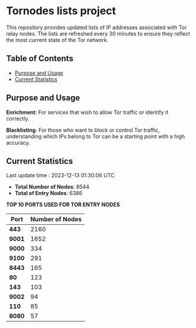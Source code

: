 # Tornodes lists project

This repository provides updated lists of IP addresses associated with Tor relay nodes. The lists are refreshed every 30 minutes to ensure they reflect the most current state of the Tor network.

## Table of Contents

- [Purpose and Usage](#purpose-and-usage)
- [Current Statistics](#current-statistics)


## Purpose and Usage

**Enrichment**: For services that wish to allow Tor traffic or identify it correctly.

**Blacklisting**: For those who want to block or control Tor traffic, understanding which IPs belong to Tor can be a starting point with a high accuracy.

## Current Statistics

Last update time : 2023-12-13 01:30:06 UTC

- **Total Number of Nodes**: 8544
- **Total of Entry Nodes**: 6386

**TOP 10 PORTS USED FOR TOR ENTRY NODES**

| **Port** | **Number of Nodes** |
|------|-----------------|
| **443**   | 2160  |
| **9001**   | 1652  |
| **9000**   | 334  |
| **9100**   | 291  |
| **8443**   | 165  |
| **80**   | 123  |
| **143**   | 103  |
| **9002**   | 94  |
| **110**   | 85  |
| **8080**   | 57  |


